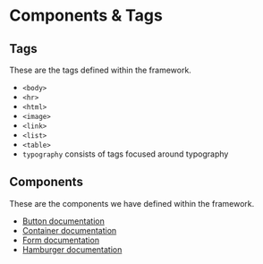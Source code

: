 # Components & Tags

## Tags
These are the tags defined within the framework.
- `<body>`
- `<hr>`
- `<html>`
- `<image>`
- `<link>`
- `<list>`
- `<table>`
- `typography` consists of tags focused around typography

## Components
These are the components we have defined within the framework.
* [Button documentation](docs/en/button.md)
* [Container documentation](docs/en/container.md)
* [Form documentation](docs/en/form.md)
* [Hamburger documentation](docs/en/hamburger.md)